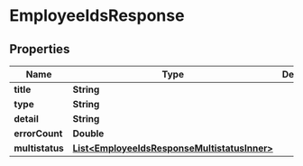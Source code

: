

# EmployeeIdsResponse


## Properties

| Name | Type | Description | Notes |
|------------ | ------------- | ------------- | -------------|
|**title** | **String** |  |  [optional] |
|**type** | **String** |  |  [optional] |
|**detail** | **String** |  |  [optional] |
|**errorCount** | **Double** |  |  [optional] |
|**multistatus** | [**List&lt;EmployeeIdsResponseMultistatusInner&gt;**](EmployeeIdsResponseMultistatusInner.md) |  |  [optional] |



